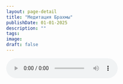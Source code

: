 ```yaml
---
layout: page-detail
title: "Медитация Брахмы"
publishDate: 01-01-2025
description: ""
tags:
image:
draft: false
---
```


<audio title=" - Медитация Брахмы.mp3" src="https://filer-api.advayta.org/v1.0/public/files/72666" controls=""></audio>

  
